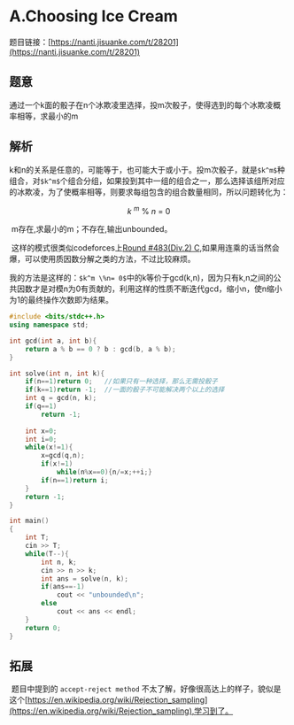 # A.Choosing Ice Cream

题目链接：[https://nanti.jisuanke.com/t/28201](https://nanti.jisuanke.com/t/28201)

## 题意

​	通过一个k面的骰子在n个冰欺凌里选择，投m次骰子，使得选到的每个冰欺凌概率相等，求最小的m

## **解析** 

​   k和n的关系是任意的，可能等于，也可能大于或小于。投m次骰子，就是`$k^m$`种组合，对`$k^m$`个组合分组，如果投到其中一组的组合之一，那么选择该组所对应的冰欺凌，为了使概率相等，则要求每组包含的组合数量相同，所以问题转化为：
```math
k\ ^m\ \%\ n\ =\ 0
```
​	m存在,求最小的m；不存在,输出unbounded。

​	这样的模式很类似codeforces上[Round #483(Div.2) C](http://codeforces.com/contest/984/problem/C),如果用连乘的话当然会爆，可以使用质因数分解之类的方法，不过比较麻烦。

​	我的方法是这样的：`$k^m \%n= 0$`中的k等价于gcd(k,n)，因为只有k,n之间的公共因数才是对模n为0有贡献的，利用这样的性质不断迭代gcd，缩小n，使n缩小为1的最终操作次数即为结果。

```C++
#include <bits/stdc++.h>
using namespace std;

int gcd(int a, int b){
    return a % b == 0 ? b : gcd(b, a % b);
}

int solve(int n, int k){
    if(n==1)return 0;	//如果只有一种选择，那么无需投骰子
    if(k==1)return -1;	//一面的骰子不可能解决两个以上的选择
    int q = gcd(n, k);
    if(q==1)
        return -1;
	
    int x=0;
    int i=0;
    while(x!=1){
        x=gcd(q,n);
        if(x!=1)
            while(n%x==0){n/=x;++i;}
       	if(n==1)return i;
    }
    return -1;    
}

int main()
{
    int T;
    cin >> T;
    while(T--){
        int n, k;
        cin >> n >> k;
        int ans = solve(n, k);
        if(ans==-1)
            cout << "unbounded\n";
        else
            cout << ans << endl;
    }
    return 0;
}
```

## 拓展

​	题目中提到的  `accept-reject method` 不太了解，好像很高达上的样子，貌似是这个[https://en.wikipedia.org/wiki/Rejection_sampling](https://en.wikipedia.org/wiki/Rejection_sampling),学习到了。